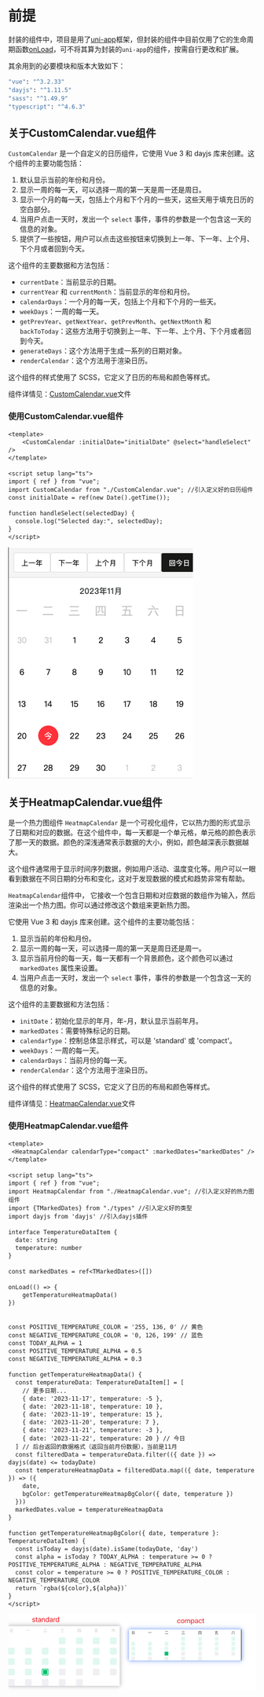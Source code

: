 # 前提

封装的组件中，项目是用了[uni-app](https://uniapp.dcloud.net.cn/)框架，但封装的组件中目前仅用了它的生命周期函数[onLoad](https://uniapp.dcloud.net.cn/tutorial/page.html#onload)，可不将其算为封装的`uni-app`的组件，按需自行更改和扩展。

其余用到的必要模块和版本大致如下：
```bash
"vue": "^3.2.33"
"dayjs": "^1.11.5"
"sass": "^1.49.9"
"typescript": "^4.6.3"
```
## 关于CustomCalendar.vue组件

`CustomCalendar` 是一个自定义的日历组件，它使用 Vue 3 和 dayjs 库来创建。这个组件的主要功能包括：

1. 默认显示当前的年份和月份。
2. 显示一周的每一天，可以选择一周的第一天是周一还是周日。
3. 显示一个月的每一天，包括上个月和下个月的一些天，这些天用于填充日历的空白部分。
4. 当用户点击一天时，发出一个 `select` 事件，事件的参数是一个包含这一天的信息的对象。
5. 提供了一些按钮，用户可以点击这些按钮来切换到上一年、下一年、上个月、下个月或者回到今天。

这个组件的主要数据和方法包括：

- `currentDate`：当前显示的日期。
- `currentYear` 和 `currentMonth`：当前显示的年份和月份。
- `calendarDays`：一个月的每一天，包括上个月和下个月的一些天。
- `weekDays`：一周的每一天。
- `getPrevYear`、`getNextYear`、`getPrevMonth`、`getNextMonth` 和 `backToToday`：这些方法用于切换到上一年、下一年、上个月、下个月或者回到今天。
- `generateDays`：这个方法用于生成一系列的日期对象。
- `renderCalendar`：这个方法用于渲染日历。

这个组件的样式使用了 SCSS，它定义了日历的布局和颜色等样式。

组件详情见：[CustomCalendar.vue](./CustomCalendar.vue)文件

###  使用CustomCalendar.vue组件

```vue
<template>
    <CustomCalendar :initialDate="initialDate" @select="handleSelect" />
</template>

<script setup lang="ts">
import { ref } from "vue";
import CustomCalendar from "./CustomCalendar.vue"; //引入定义好的日历组件
const initialDate = ref(new Date().getTime());

function handleSelect(selectedDay) {
  console.log("Selected day:", selectedDay);
}
</script>
```

![CustomCalendar组件示例图片](./imgs/CustomCalendar.png)

## 关于HeatmapCalendar.vue组件

 是一个热力图组件 `HeatmapCalendar` 是一个可视化组件，它以热力图的形式显示了日期和对应的数据。在这个组件中，每一天都是一个单元格，单元格的颜色表示了那一天的数据。颜色的深浅通常表示数据的大小，例如，颜色越深表示数据越大。

这个组件通常用于显示时间序列数据，例如用户活动、温度变化等。用户可以一眼看到数据在不同日期的分布和变化，这对于发现数据的模式和趋势非常有帮助。

`HeatmapCalendar`组件中， 它接收一个包含日期和对应数据的数组作为输入，然后渲染出一个热力图。你可以通过修改这个数组来更新热力图。

它使用 Vue 3 和 dayjs 库来创建。这个组件的主要功能包括：

1. 显示当前的年份和月份。
2. 显示一周的每一天，可以选择一周的第一天是周日还是周一。
3. 显示当前月份的每一天，每一天都有一个背景颜色，这个颜色可以通过 `markedDates` 属性来设置。
4. 当用户点击一天时，发出一个 `select` 事件，事件的参数是一个包含这一天的信息的对象。

这个组件的主要数据和方法包括：

- `initDate`：初始化显示的年月，年-月，默认显示当前年月。
- `markedDates`：需要特殊标记的日期。
- `calendarType`：控制总体显示样式，可以是 'standard' 或 'compact'。
- `weekDays`：一周的每一天。
- `calendarDays`：当前月份的每一天。
- `renderCalendar`：这个方法用于渲染日历。

这个组件的样式使用了 SCSS，它定义了日历的布局和颜色等样式。

组件详情见：[HeatmapCalendar.vue](./HeatmapCalendar.vue)文件

### 使用HeatmapCalendar.vue组件

```vue
<template>
 <HeatmapCalendar calendarType="compact" :markedDates="markedDates" />
</template>

<script setup lang="ts">
import { ref } from "vue";
import HeatmapCalendar from "./HeatmapCalendar.vue"; //引入定义好的热力图组件
import {TMarkedDates} from "./types" //引入定义好的类型
import dayjs from 'dayjs' //引入dayjs插件

interface TemperatureDataItem {
  date: string
  temperature: number
}

const markedDates = ref<TMarkedDates>([])

onLoad(() => {
    getTemperatureHeatmapData()
})


const POSITIVE_TEMPERATURE_COLOR = '255, 136, 0' // 黄色
const NEGATIVE_TEMPERATURE_COLOR = '0, 126, 199' // 蓝色
const TODAY_ALPHA = 1
const POSITIVE_TEMPERATURE_ALPHA = 0.5
const NEGATIVE_TEMPERATURE_ALPHA = 0.3

function getTemperatureHeatmapData() {
  const temperatureData: TemperatureDataItem[] = [
    // 更多日期...
    { date: '2023-11-17', temperature: -5 },
    { date: '2023-11-18', temperature: 10 },
    { date: '2023-11-19', temperature: 15 },
    { date: '2023-11-20', temperature: 7 },
    { date: '2023-11-21', temperature: -3 },
    { date: '2023-11-22', temperature: 20 } // 今日
  ] // 后台返回的数据格式（返回当前月份数据），当前是11月
  const filteredData = temperatureData.filter(({ date }) => dayjs(date) <= todayDate)
  const temperatureHeatmapData = filteredData.map(({ date, temperature }) => ({
    date,
    bgColor: getTemperatureHeatmapBgColor({ date, temperature })
  }))
  markedDates.value = temperatureHeatmapData
}

function getTemperatureHeatmapBgColor({ date, temperature }: TemperatureDataItem) {
  const isToday = dayjs(date).isSame(todayDate, 'day')
  const alpha = isToday ? TODAY_ALPHA : temperature >= 0 ? POSITIVE_TEMPERATURE_ALPHA : NEGATIVE_TEMPERATURE_ALPHA
  const color = temperature >= 0 ? POSITIVE_TEMPERATURE_COLOR : NEGATIVE_TEMPERATURE_COLOR
  return `rgba(${color},${alpha})`
}
</script>
```
![HeatmapCalendar组件示例图片](./imgs/HeatmapCalendar.png)

